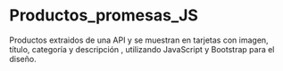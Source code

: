 # Productos_promesas_JS
Productos extraidos de una API y se muestran en tarjetas con imagen, título, categoría y descripción , utilizando JavaScript y Bootstrap para el diseño.

